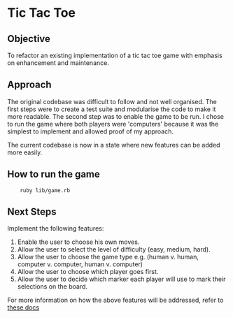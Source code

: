 # Tic Tac Toe

## Objective

To refactor an existing implementation of a tic tac toe game with emphasis on enhancement and maintenance.

## Approach

The original codebase was difficult to follow and not well organised. The first steps were to create a test suite and modularise the code to make it more readable. The second step was to enable the game to be run. I chose to run the game where both players were 'computers' because it was the simplest to implement and allowed proof of my approach.

The current codebase is now in a state where new features can be added more easily.

## How to run the game

        ruby lib/game.rb

## Next Steps
Implement the following features: 

1. Enable the user to choose his own moves.
2. Allow the user to select the level of difficulty (easy, medium, hard).
3. Allow the user to choose the game type e.g. (human v. human, computer v. computer, human v. computer)
4. Allow the user to choose which player goes first.
5. Allow the user to decide which marker each player will use to mark their selections on the board.

For more information on how the above features will be addressed, refer to [these docs](docs/features.md)